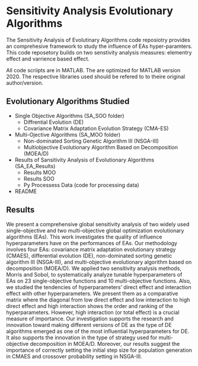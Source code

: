 # Sensitivity Analysis Evolutionary Algorithms

The Sensitivity Analysis of Evolutinary Algorithms code reposiotry provides an comprehesive framework to study the influence of EAs hyper-paramters. This code reposetory builds on two senstivity analysis measures: elementry effect and varrience based effect.

All code scriipts are in MATLAB. The are optimized for MATLAB version 2020. 
The respective libraries used should be refered to to theire original author/version.  

## Evolutionary Algorithms Studied
- Single Objective Algorithms (SA_SOO folder)
    - Diffrential Evolution (DE)
    - Covariance Matrix Adaptation Evolution Strategy (CMA-ES)
- Multi-Ojective Algorithms (SA_MOO folder)
    - Non-dominated Sorting Genetic Algorithm III (NSGA-III)
    - Multiobjective Evolutionary Algorithm Based on Decomposition (MOEA/D)
- Results of Sansitivity Analysis of Evolutionary Algorithms (SA_EA_Results)
    - Results MOO
    - Results SOO
    - Py Processess Data (code for processing data)
- README

## Results

We present a comprehensive global sensitivity analysis of two widely used single-objective and two multi-objective global optimization evolutionary algorithms (EAs). This work investigates the quality of influence hyperparameters have on the performances of EAs. Our methodology involves four EAs: covariance matrix adaptation evolutionary strategy (CMAES), differential evolution (DE), non-dominated sorting genetic algorithm III (NSGA-III), and multi-objective evolutionary algorithm based on decomposition (MOEA/D). We applied two sensitivity analysis methods, Morris and Sobol, to systematically analyze tunable hyperparameters of EAs on 23 single-objective functions and 10 multi-objective functions. Also, we studied the tendencies of hyperparameters’ direct effect and interaction effect with other hyperparameters. We present them as a comparative matrix where the diagonal from low direct effect and low interaction to high direct effect and high interaction shows the order and ranking of the hyperparameters. However, high interaction (or total effect) is a crucial measure of importance. Our investigation supports the research and innovation toward making different versions of DE as the type of DE algorithms emerged as one of the most influential hyperparameters for DE. It also supports the innovation in the type of strategy used for multi-objective decomposition in MOEA/D. Moreover, our results suggest the importance of correctly setting the initial step size for population generation in CMAES and crossover probability setting in NSGA-III.
